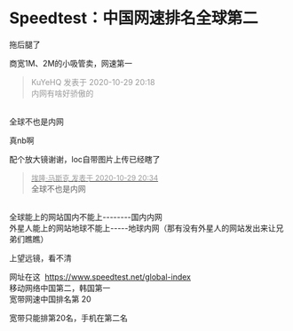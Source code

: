 # Speedtest：中国网速排名全球第二


拖后腿了<img src="static/image/smiley/default/sad.gif" smilieid="2" border="0" alt="" />

商宽1M、2M的小吸管卖，网速第一 <img src="static/image/smiley/default/sweat.gif" smilieid="10" border="0" alt="" />

<div class="quote"><blockquote><font color="#999999">KuYeHQ 发表于 2020-10-29 20:18</font><br />
<font color="#999999">内网有啥好骄傲的</font></blockquote></div><br />
全球不也是内网

真nb啊

配个放大镜谢谢，loc自带图片上传已经瞎了

<div class="quote"><blockquote><font size="2"><a href="https://www.hostloc.com/forum.php?mod=redirect&amp;goto=findpost&amp;pid=9371156&amp;ptid=759962" target="_blank"><font color="#999999">埃隆·马斯克 发表于 2020-10-29 20:34</font></a></font><br />
全球不也是内网</blockquote></div><br />
全球能上的网站国内不能上--------国内内网<br />
外星人能上的网站地球不能上-----地球内网（那有没有外星人的网站发出来让兄弟们瞧瞧）

上望远镜，看不清

网址在这&nbsp;&nbsp;https://www.speedtest.net/global-index<br />
移动网络中国第二，韩国第一<br />
宽带网速中国排名第 20<img id="aimg_KAo5c" onclick="zoom(this, this.src, 0, 0, 0)" class="zoom" src="https://cdn.jsdelivr.net/gh/hishis/forum-master/public/images/patch.gif" onmouseover="img_onmouseoverfunc(this)" onload="thumbImg(this)" border="0" alt="" />

宽带只能排第20名，手机在第二名
